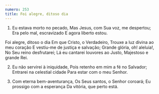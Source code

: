 ```yaml
---
numero: 253
title: Foi alegre, ditoso dia
---
```

1. Eu estava morto no pecado,
Mas Jesus, com Sua voz, me despertou;
Era pelo mal, escravizado
E agora liberto estou.

Foi alegre, ditoso o dia
Em que Cristo, o Verdadeiro,
Trouxe a luz divina ao meu coração
E vestiu-me de justiça e salvação;
Grande glória, oh! aleluia!,
No Seu reino desfrutarei;
Lá eu cantarei louvores ao Justo,
Majestoso e grande Rei.

2. Eu não servirei à iniquidade,
Pois retenho em mim a fé no Salvador;
Entrarei na celestial cidade
Para estar com o meu Senhor.

3. Com eterna bem-aventurança,
Os Seus santos, o Senhor coroará;
Eu prossigo com a esperança
Da vitória, que perto está.
